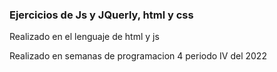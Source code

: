 ### Ejercicios de Js y JQuerly, html y css

Realizado en el lenguaje de html y js

Realizado en semanas de programacion 4 periodo IV del 2022